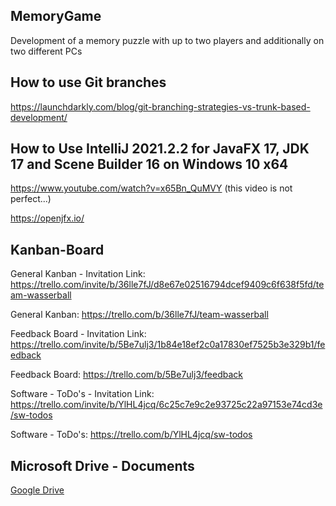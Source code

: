 ## MemoryGame
Development of a memory puzzle with up to two players and additionally on two different PCs

## How to use Git branches
https://launchdarkly.com/blog/git-branching-strategies-vs-trunk-based-development/

## How to Use IntelliJ 2021.2.2 for JavaFX 17, JDK 17 and Scene Builder 16 on Windows 10 x64
https://www.youtube.com/watch?v=x65Bn_QuMVY (this video is not perfect...)

https://openjfx.io/

## Kanban-Board
General Kanban - Invitation Link: https://trello.com/invite/b/36lle7fJ/d8e67e02516794dcef9409c6f638f5fd/team-wasserball

General Kanban: https://trello.com/b/36lle7fJ/team-wasserball

Feedback Board - Invitation Link: https://trello.com/invite/b/5Be7ulj3/1b84e18ef2c0a17830ef7525b3e329b1/feedback

Feedback Board: https://trello.com/b/5Be7ulj3/feedback

Software - ToDo's - Invitation Link: https://trello.com/invite/b/YlHL4jcq/6c25c7e9c2e93725c22a97153e74cd3e/sw-todos

Software - ToDo's: https://trello.com/b/YlHL4jcq/sw-todos

## Microsoft Drive - Documents
[Google Drive](https://drive.google.com/drive/folders/1BLDYSQ7WFUUP4bIOnT3H2aa2DzwhV-Ql?usp=sharing)

